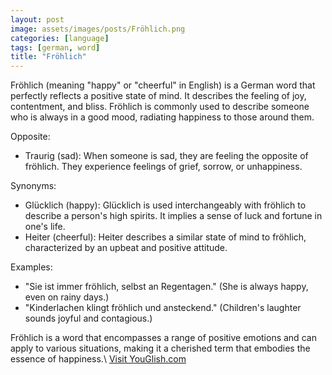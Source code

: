 ```yaml
---
layout: post
image: assets/images/posts/Fröhlich.png
categories: [language]
tags: [german, word]
title: "Fröhlich"
---
```


Fröhlich (meaning "happy" or "cheerful" in English) is a German word that perfectly reflects a positive state of mind. It describes the feeling of joy, contentment, and bliss. Fröhlich is commonly used to describe someone who is always in a good mood, radiating happiness to those around them. 

Opposite: 

- Traurig (sad): When someone is sad, they are feeling the opposite of fröhlich. They experience feelings of grief, sorrow, or unhappiness.

Synonyms: 

- Glücklich (happy): Glücklich is used interchangeably with fröhlich to describe a person's high spirits. It implies a sense of luck and fortune in one's life.
- Heiter (cheerful): Heiter describes a similar state of mind to fröhlich, characterized by an upbeat and positive attitude.

Examples: 

- "Sie ist immer fröhlich, selbst an Regentagen." (She is always happy, even on rainy days.)
- "Kinderlachen klingt fröhlich und ansteckend." (Children's laughter sounds joyful and contagious.)

Fröhlich is a word that encompasses a range of positive emotions and can apply to various situations, making it a cherished term that embodies the essence of happiness.\ <a id="yg-widget-0" class="youglish-widget" data-query="Fröhlich" data-lang="german" data-components="8412" data-auto-start="0" data-bkg-color="theme_light" data-title="How%20to%20pronounce%20Fröhlich%20in%20German"  rel="nofollow" href="https://youglish.com">Visit YouGlish.com</a><script async src="https://youglish.com/public/emb/widget.js" charset="utf-8"></script>